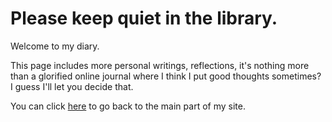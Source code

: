 # Please keep quiet in the library.

Welcome to my diary.

This page includes more personal writings, reflections, it's nothing more than a glorified online journal where I think I put good thoughts sometimes? I guess I'll let you decide that.

You can click [here](https://strangeklug.neocities.org) to go back to the main part of my site.

<archive count="4" more="/archive.html"></archive>